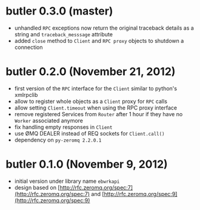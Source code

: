 # butler 0.3.0 (master)
* unhandled `RPC` exceptions now return the original traceback details as a string and `traceback_messsage` attribute
* added `close` method to `Client` and `RPC proxy` objects to shutdown a connection

# butler 0.2.0 (November 21, 2012)
* first version of the `RPC` interface for the `Client` similar to python's xmlrpclib
* allow to register whole objects as a `Client` proxy for `RPC` calls
* allow setting `Client.timeout` when using the RPC proxy interface
* remove registered Services from `Router` after 1 hour if they have no `Worker` associated anymore
* fix handling empty responses in `Client`
* use ØMQ DEALER instead of REQ sockets for `Client.call()`
* dependency on `py-zeromq 2.2.0.1`

# butler 0.1.0 (November 9, 2012)
* initial version under library name `ebwrkapi`
* design based on [http://rfc.zeromq.org/spec:7](http://rfc.zeromq.org/spec:7) and [http://rfc.zeromq.org/spec:9](http://rfc.zeromq.org/spec:9)